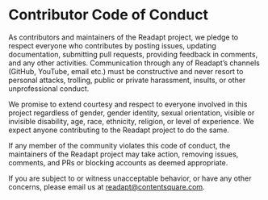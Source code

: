 # Contributor Code of Conduct

As contributors and maintainers of the Readapt project, we pledge to respect everyone who contributes by posting issues, updating documentation, submitting pull requests, providing feedback in comments, and any other activities.
Communication through any of Readapt’s channels (GitHub, YouTube, email etc.) must be constructive and never resort to personal attacks, trolling, public or private harassment, insults, or other unprofessional conduct.

We promise to extend courtesy and respect to everyone involved in this project regardless of gender, gender identity, sexual orientation, visible or invisible disability, age, race, ethnicity, religion, or level of experience. We expect anyone contributing to the Readapt project to do the same.

If any member of the community violates this code of conduct, the maintainers of the Readapt project may take action, removing issues, comments, and PRs or blocking accounts as deemed appropriate.

If you are subject to or witness unacceptable behavior, or have any other concerns, please email us at readapt@contentsquare.com.
